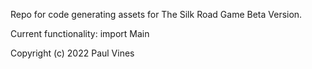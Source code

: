 Repo for code generating assets for The Silk Road Game Beta Version.

Current functionality: import Main

Copyright (c) 2022 Paul Vines
